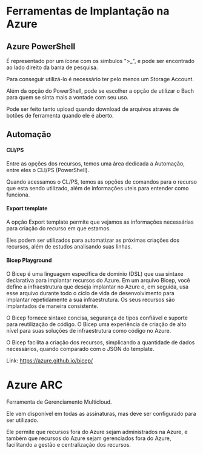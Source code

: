 # Ferramentas de Implantação na Azure

## Azure PowerShell

É representado por um ícone com os símbulos ">_", e pode ser encontrado ao lado direito da barra de pesquisa.

Para conseguir utilizá-lo é necessário ter pelo menos um Storage Account.

Além da opção do PowerShell, pode se escolher a opção de utilizar o Bach para quem se sinta mais a vontade com seu uso.

Pode ser feito tanto upload quando download de arquivos através de botões de ferramenta quando ele é aberto.

## Automação

#### CLI/PS

Entre as opções dos recursos, temos uma área dedicada a Automação, entre eles o CLI/PS (PowerShell).

Quando acessamos o CL/PS, temos as opções de comandos para o recurso que esta sendo utilizado, além de informações uteis para entender como funciona.


#### Export template

A opção Export template permite que vejamos as informações necessárias para criação do recurso em que estamos.

Eles podem ser utilizados para automatizar as próximas criações dos recursos, além de estudos analisando suas linhas.

#### Bicep Playground 

O Bicep é uma linguagem específica de domínio (DSL) que usa sintaxe declarativa para implantar recursos do Azure. Em um arquivo Bicep, você define a infraestrutura que deseja implantar no Azure e, em seguida, usa esse arquivo durante todo o ciclo de vida de desenvolvimento para implantar repetidamente a sua infraestrutura. Os seus recursos são implantados de maneira consistente.

O Bicep fornece sintaxe concisa, segurança de tipos confiável e suporte para reutilização de código. O Bicep uma experiência de criação de alto nível para suas soluções de infraestrutura como código no Azure.

O Bicep facilita a criação dos recursos, simplicando a quantidade de dados necessários, quando comparado com o JSON do template.

Link: https://azure.github.io/bicep/

# Azure ARC
Ferramenta de Gerenciamento Multicloud.

Ele vem disponível em todas as assinaturas, mas deve ser configurado para ser utilizado.

Ele permite que recursos fora do Azure sejam administrados na Azure, e também que recursos do Azure sejam gerenciados fora do Azure, facilitando a gestão e centralização dos recursos.


